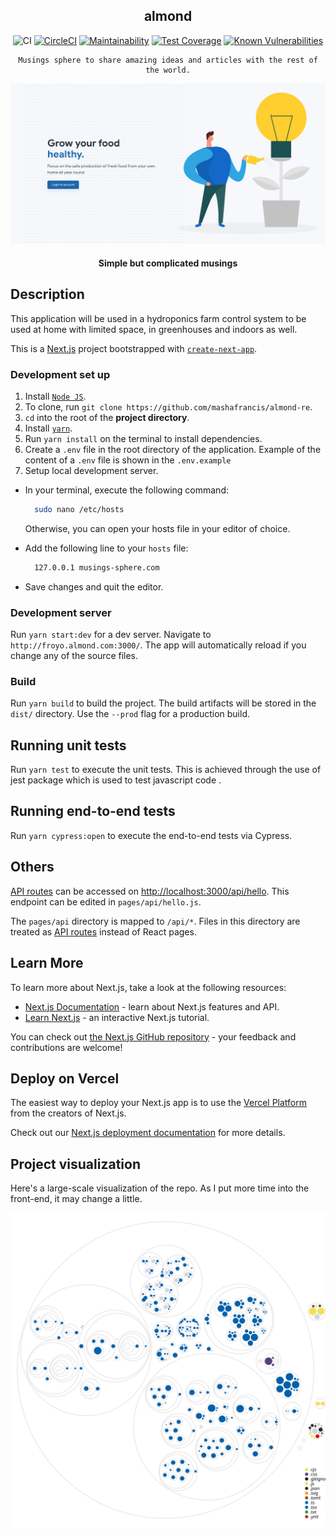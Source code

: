 <div align="center">

## almond

![CI](https://github.com/musings-sphere/musings-fe/workflows/CI/badge.svg)
[![CircleCI](https://circleci.com/gh/almond-hydroponics/almond/tree/main.svg?style=svg)](https://circleci.com/gh/almond-hydroponics/almond/tree/main)
[![Maintainability](https://api.codeclimate.com/v1/badges/815286efd0a5afd00b51/maintainability)](https://codeclimate.com/github/almond-hydroponics/almond/maintainability)
[![Test Coverage](https://api.codeclimate.com/v1/badges/815286efd0a5afd00b51/test_coverage)](https://codeclimate.com/github/almond-hydroponics/almond/test_coverage)
[![Known Vulnerabilities](https://snyk.io/test/github/almond-hydroponics/almond/badge.svg)](https://snyk.io/test/github/almond-hydroponics/almond?style=flat-square)

</div>

<div align="center">

    Musings sphere to share amazing ideas and articles with the rest of the world.

[![Almond](../public/img/readme.png)](https://almond-re-staging.herokuapp.com/)

#### Simple but complicated musings

</div>

## Description

This application will be used in a hydroponics farm control system to be used at home with limited space, in greenhouses and indoors as well.

This is a [Next.js](https://nextjs.org/) project bootstrapped with [`create-next-app`](https://github.com/vercel/next.js/tree/canary/packages/create-next-app).

### Development set up

1. Install [`Node JS`](https://nodejs.org/en/).
2. To clone, run `git clone https://github.com/mashafrancis/almond-re`.
3. `cd` into the root of the **project directory**.
4. Install [`yarn`](https://yarnpkg.com/en/docs/install#mac-stable).
5. Run `yarn install` on the terminal to install dependencies.
6. Create a `.env` file in the root directory of the application. Example of the content of a `.env` file is shown in the `.env.example`
7. Setup local development server.

- In your terminal, execute the following command:
  ```bash
    sudo nano /etc/hosts
  ```
  Otherwise, you can open your hosts file in your editor of choice.
- Add the following line to your `hosts` file:

  ```bash
    127.0.0.1 musings-sphere.com
  ```

- Save changes and quit the editor.

### Development server

Run `yarn start:dev` for a dev server. Navigate to `http://froyo.almond.com:3000/`. The app will automatically reload if you change any of the source files.

### Build

Run `yarn build` to build the project. The build artifacts will be stored in the `dist/` directory. Use the `--prod` flag for a production build.

## Running unit tests

Run `yarn test` to execute the unit tests. This is achieved through the use of jest package which is used to test javascript code .

## Running end-to-end tests

Run `yarn cypress:open` to execute the end-to-end tests via Cypress.

## Others
[API routes](https://nextjs.org/docs/api-routes/introduction) can be accessed on [http://localhost:3000/api/hello](http://localhost:3000/api/hello). This endpoint can be edited in `pages/api/hello.js`.

The `pages/api` directory is mapped to `/api/*`. Files in this directory are treated as [API routes](https://nextjs.org/docs/api-routes/introduction) instead of React pages.

## Learn More

To learn more about Next.js, take a look at the following resources:

- [Next.js Documentation](https://nextjs.org/docs) - learn about Next.js features and API.
- [Learn Next.js](https://nextjs.org/learn) - an interactive Next.js tutorial.

You can check out [the Next.js GitHub repository](https://github.com/vercel/next.js/) - your feedback and contributions are welcome!

## Deploy on Vercel

The easiest way to deploy your Next.js app is to use the [Vercel Platform](https://vercel.com/new?utm_medium=default-template&filter=next.js&utm_source=create-next-app&utm_campaign=create-next-app-readme) from the creators of Next.js.

Check out our [Next.js deployment documentation](https://nextjs.org/docs/deployment) for more details.

## Project visualization

Here's a large-scale visualization of the repo. As I put more time into the front-end, it may change a little.

![Visualization of this repo](../diagram.svg)
